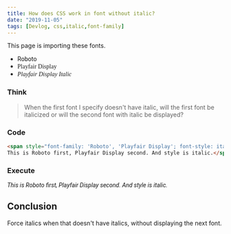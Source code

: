 ```yaml
---
title: How does CSS work in font without italic?
date: "2019-11-05"
tags: [Devlog, css,italic,font-family]
---
```


<style>
@import url('https://fonts.googleapis.com/css?family=Playfair+Display:400,400i|Roboto&display=swap');
</style>


This page is importing these fonts.
* <span style="font-family: 'Roboto';">Roboto</span>
* <span style="font-family: 'Playfair Display';">Playfair Display</span>
* <span style="font-family: 'Playfair Display'; font-style: italic;">Playfair Display Italic

### Think
> When the first font I specify doesn't have italic, will the first font be italicized or will the second font with italic be displayed?

### Code
```html
<span style="font-family: 'Roboto', 'Playfair Display'; font-style: italic;">
This is Roboto first, Playfair Display second. And style is italic.</span>
```
### Execute
<span style="font-family: 'Roboto', 'Playfair Display'; font-style: italic;">This is Roboto first, Playfair Display second. And style is italic.</span>

## Conclusion
Force italics when that doesn't have italics, without displaying the next font.